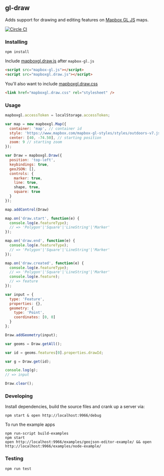 gl-draw
---

Adds support for drawing and editing features on [Mapbox GL JS](https://www.mapbox.com/mapbox-gl-js/) maps.

[![Circle CI](https://circleci.com/gh/mapbox/gl-draw/tree/dev-pages.svg?style=svg&circle-token=9a1c59bacd6403294df7c5191a33adc7615ce1e7)](https://circleci.com/gh/mapbox/gl-draw/tree/dev-pages)

### Installing

```
npm install
```

Include [mapboxgl.draw.js]() after `mapbox-gl.js`

```html
<script src="mapbox-gl.js"></script>
<script src="mapboxgl.draw.js"></script>
```

You'll also want to include [mapboxgl.draw.css](https://github.com/mapbox/gl-draw/blob/dev-pages/dist/mapboxgl.draw.css)

```html
<link href="mapboxgl.draw.css" rel="stylesheet" />
```

### Usage

```js
mapboxgl.accessToken = localStorage.accessToken;

var map = new mapboxgl.Map({
  container: 'map', // container id
  style: 'https://www.mapbox.com/mapbox-gl-styles/styles/outdoors-v7.json', //stylesheet location
  center: [40, -74.50], // starting position
  zoom: 9 // starting zoom
});

var Draw = mapboxgl.Draw({
  position: 'top-left',
  keybindings: true,
  geoJSON: [],
  controls: {
    marker: true,
    line: true,
    shape, true,
    square: true
  }
});

map.addControl(Draw)

map.on('draw.start', function(e) {
  console.log(e.featureType);
  // => 'Polygon'|'Square'|'LineString'|'Marker'
});

map.on('draw.end', function(e) {
  console.log(e.featureType);
  // => 'Polygon'|'Square'|'LineString'|'Marker'
});

map.on('draw.created', function(e) {
  console.log(e.featureType);
  // => 'Polygon'|'Square'|'LineString'|'Marker'
  console.log(e.feature);
  // => feature
});

var input = {
  type: 'Feature',
  properties: {},
  geometry: {
    type: 'Point',
    coordinates: [0, 0]
  }
};

Draw.addGeometry(input);

var geoms = Draw.getAll();

var id = geoms.features[0].properties.drawId;

var g = Draw.get(id);

console.log(g);
// => input

Draw.clear();
```

### Developing

Install dependencies, build the source files and crank up a server via:

```
npm start & open http://localhost:9966/debug
```

To run the example apps

```
npm run-script build-examples
npm start
open http://localhost:9966/examples/geojson-editor-example/ && open http://localhost:9966/examples/node-example/
```

### Testing


```
npm run test
```
